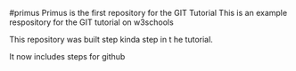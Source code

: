 #primus
Primus is the first repository for the GIT Tutorial
This is an example respository for the GIT tutorial on w3schools

This repository was built step kinda step in t he tutorial.

It now includes steps for github
